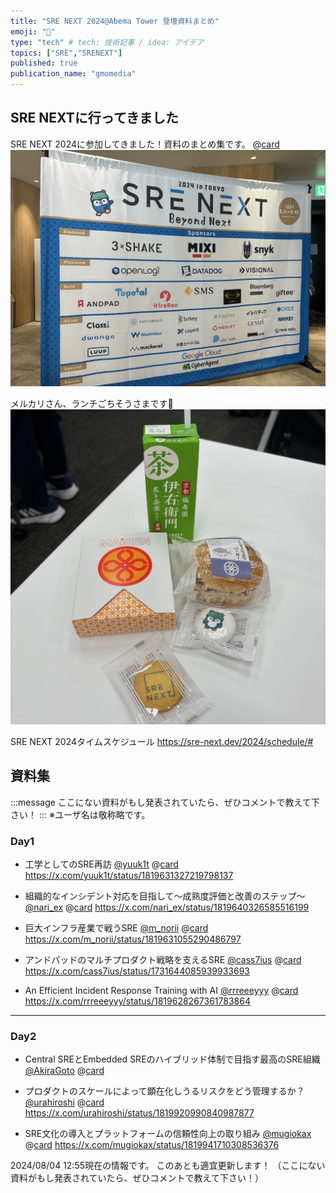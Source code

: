 ```yaml
---
title: "SRE NEXT 2024@Abema Tower 登壇資料まとめ"
emoji: "📣"
type: "tech" # tech: 技術記事 / idea: アイデア
topics: ["SRE","SRENEXT"]
published: true
publication_name: "gmomedia"
---
```


## SRE NEXTに行ってきました
SRE NEXT 2024に参加してきました！資料のまとめ集です。
@[card](https://sre-next.dev/2024/)
![会場の看板](/images/0d8e8f42508a6b/1.jpg)

メルカリさん、ランチごちそうさまです🍞
![メルカリさん提供ランチ](/images/0d8e8f42508a6b/2.jpg)

SRE NEXT 2024タイムスケジュール
https://sre-next.dev/2024/schedule/#

## 資料集
:::message
ここにない資料がもし発表されていたら、ぜひコメントで教えて下さい！
:::
※ユーザ名は敬称略です。

### Day1
- 工学としてのSRE再訪  [@yuuk1t](https://twitter.com/yuuk1t)
@[card](https://speakerdeck.com/m_norii/sre-working-in-the-large-infrastructure-industry)
https://x.com/yuuk1t/status/1819631327219798137


- 組織的なインシデント対応を目指して〜成熟度評価と改善のステップ〜 [@nari_ex](https://twitter.com/nari_ex)
@[card](https://speakerdeck.com/nari_ex/towards-an-organized-incident-response-maturity-assessment-and-improvement-steps)
https://x.com/nari_ex/status/1819640326585516199

- 巨大インフラ産業で戦うSRE [@m_norii](https://twitter.com/m_norii)
@[card](https://speakerdeck.com/m_norii/sre-working-in-the-large-infrastructure-industry)
https://x.com/m_norii/status/1819631055290486797

- アンドパッドのマルチプロダクト戦略を支えるSRE [@cass7ius](https://twitter.com/cass7ius)
@[card](https://speakerdeck.com/cassius7/sre-next-2024)
https://x.com/cass7ius/status/1731644085939933693

- An Efficient Incident Response Training with AI [@rrreeeyyy](https://twitter.com/rrreeeyyy)
@[card](https://speakerdeck.com/rrreeeyyy/sre-next-2024-sponsor-session)
https://x.com/rrreeeyyy/status/1819628267361783864

-----
### Day2
- Central SREとEmbedded SREのハイブリッド体制で目指す最高のSRE組織 [@AkiraGoto](https://github.com/AkiraGoto)
@[card](https://speakerdeck.com/akiragoto/central-sretoembedded-srenohaiburitudoti-zhi-demu-zhi-suzui-gao-nosrezu-zhi)

- プロダクトのスケールによって顕在化しうるリスクをどう管理するか？ [@urahiroshi](https://twitter.com/urahiroshi)
@[card](https://speakerdeck.com/urahiroshi/purodakutonosukeruniyotutexian-zai-hua-siururisukuwodouguan-li-suruka)
https://x.com/urahiroshi/status/1819920990840987877


- SRE文化の導入とプラットフォームの信頼性向上の取り組み [@mugiokax](https://twitter.com/mugiokax)
@[card](https://www.docswell.com/s/mugioka/ZDNDLW-sre-next-2024)
https://x.com/mugiokax/status/1819941710308536376


2024/08/04 12:55現在の情報です。
このあとも適宜更新します！
（ここにない資料がもし発表されていたら、ぜひコメントで教えて下さい！）